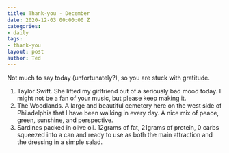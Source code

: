 ```yaml
---
title: Thank-you - December
date: 2020-12-03 00:00:00 Z
categories:
- daily
tags:
- thank-you
layout: post
author: Ted
---
```


Not much to say today (unfortunately?), so you are stuck with gratitude. 

1. Taylor Swift. She lifted my girlfriend out of a seriously bad mood today. I might not be a fan of your music, but please keep making it.
1. The Woodlands. A large and beautiful cemetery here on the west side of Philadelphia that I have been walking in every day. A nice mix of peace, green, sunshine, and perspective.
1. Sardines packed in olive oil. 12grams of fat, 21grams of protein, 0 carbs squeezed into a can and ready to use as both the main attraction and the dressing in a simple salad.
